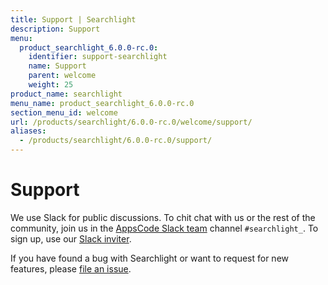 ```yaml
---
title: Support | Searchlight
description: Support
menu:
  product_searchlight_6.0.0-rc.0:
    identifier: support-searchlight
    name: Support
    parent: welcome
    weight: 25
product_name: searchlight
menu_name: product_searchlight_6.0.0-rc.0
section_menu_id: welcome
url: /products/searchlight/6.0.0-rc.0/welcome/support/
aliases:
  - /products/searchlight/6.0.0-rc.0/support/
---
```

# Support

We use Slack for public discussions. To chit chat with us or the rest of the community, join us in the [AppsCode Slack team](https://appscode.slack.com/messages/C8M7LT2QK/details/) channel `#searchlight_`. To sign up, use our [Slack inviter](https://slack.appscode.com/).

If you have found a bug with Searchlight or want to request for new features, please [file an issue](https://github.com/appscode/searchlight/issues/new).
